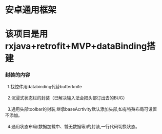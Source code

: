 # 安卓通用框架

# 该项目是用rxjava+retrofit+MVP+dataBinding搭建

### 封装的内容
   1.找控件用databinding代替butterknife<br>  
   2.沉浸式状态栏的封装（已解决输入法会把头部订出去的BUG）<br>  
   3.通用头部toolbar的封装,继承baseAcrtivity默认添加头部,如有特殊布局可设置不添加。<br>  
   4.通用状态布局(数据加载中、暂无数据等)的封装,一行代码切换状态。
   

